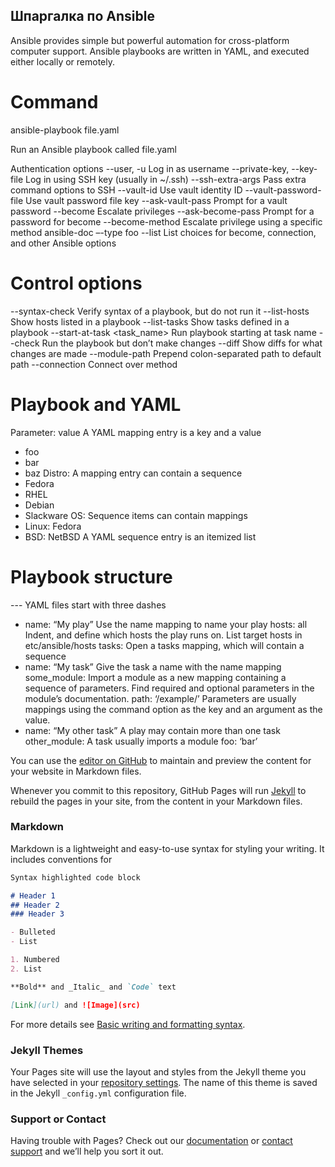 ## Шпаргалка по Ansible

Ansible provides simple but powerful automation for cross-platform computer support. Ansible
playbooks are written in YAML, and executed either locally or remotely.

# Command

ansible-playbook file.yaml

Run an Ansible playbook called file.yaml

Authentication options
--user, -u <username> Log in as username
--private-key, --key-file <key> Log in using SSH key (usually in ~/.ssh)
--ssh-extra-args Pass extra command options to SSH
--vault-id <id> Use vault identity ID
--vault-password-file <key> Use vault password file key
--ask-vault-pass Prompt for a vault password
--become Escalate privileges
--ask-become-pass Prompt for a password for become
--become-method Escalate privilege using a specific method
ansible-doc –-type foo --list List choices for become, connection, and
other Ansible options
# Control options
--syntax-check Verify syntax of a playbook, but do not run it
--list-hosts Show hosts listed in a playbook
--list-tasks Show tasks defined in a playbook
--start-at-task <task_name> Run playbook starting at task name
--check Run the playbook but don’t make changes
--diff Show diffs for what changes are made
--module-path Prepend colon-separated path to default path
--connection <method> Connect over method
  
# Playbook and YAML
Parameter: value A YAML mapping entry is a key and a value
- foo
- bar
- baz
Distro:  A mapping entry can contain a sequence
- Fedora
- RHEL
- Debian
- Slackware
OS:     Sequence items can contain mappings
- Linux: Fedora
- BSD: NetBSD A YAML sequence entry is an itemized list

# Playbook structure
--- YAML files start with three dashes
- name: “My play” Use the name mapping to name your play
hosts: all Indent, and define which hosts the play runs on. List target
hosts in etc/ansible/hosts
tasks: Open a tasks mapping, which will contain a sequence
- name: “My task” Give the task a name with the name mapping
some_module:
Import a module as a new mapping containing a
sequence of parameters. Find required and optional
parameters in the module’s documentation.
path: ‘/example/’   Parameters are usually mappings using the command
option as the key and an argument as the value.
- name: “My other task”   A play may contain more than one task
other_module:  A task usually imports a module
foo: ‘bar’
  
  
  





  
  
  
  
You can use the [editor on GitHub](https://github.com/AstraLinux31/Linux-Pages/edit/main/README.md) to maintain and preview the content for your website in Markdown files.

Whenever you commit to this repository, GitHub Pages will run [Jekyll](https://jekyllrb.com/) to rebuild the pages in your site, from the content in your Markdown files.

### Markdown

Markdown is a lightweight and easy-to-use syntax for styling your writing. It includes conventions for

```markdown
Syntax highlighted code block

# Header 1
## Header 2
### Header 3

- Bulleted
- List

1. Numbered
2. List

**Bold** and _Italic_ and `Code` text

[Link](url) and ![Image](src)
```

For more details see [Basic writing and formatting syntax](https://docs.github.com/en/github/writing-on-github/getting-started-with-writing-and-formatting-on-github/basic-writing-and-formatting-syntax).

### Jekyll Themes

Your Pages site will use the layout and styles from the Jekyll theme you have selected in your [repository settings](https://github.com/AstraLinux31/Linux-Pages/settings/pages). The name of this theme is saved in the Jekyll `_config.yml` configuration file.

### Support or Contact

Having trouble with Pages? Check out our [documentation](https://docs.github.com/categories/github-pages-basics/) or [contact support](https://support.github.com/contact) and we’ll help you sort it out.
